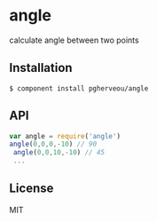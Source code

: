 
# angle

  calculate angle between two points

## Installation

    $ component install pgherveou/angle

## API

   ```js
   var angle = require('angle')
  angle(0,0,0,-10) // 90
	angle(0,0,10,-10) // 45
	...
  ```

## License

  MIT
